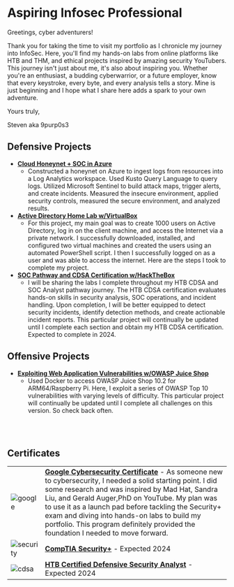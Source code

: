 <h1>Aspiring Infosec Professional</h1>

Greetings, cyber adventurers! 

Thank you for taking the time to visit my portfolio as I chronicle my journey into InfoSec. Here, you'll find my hands-on labs from online platforms like HTB and THM, and ethical projects inspired by amazing security YouTubers. This journey isn't just about me, it's also about inspiring you. Whether you're an enthusiast, a budding cyberwarrior, or a future employer, know that every keystroke, every byte, and every analysis tells a story. Mine is just beginning and I hope what I share here adds a spark to your own adventure.

Yours truly,

Steven aka 9purp0s3

<h2>Defensive Projects</h2>

- <b>[Cloud Honeynet + SOC in Azure](https://medium.com/@stevenrim/building-a-cloud-honeynet-soc-in-azure-980f84fb5147)</b>
  - Constructed a honeynet on Azure to ingest logs from resources into a Log Analytics workspace. Used Kusto Query Language to query logs. Utilized Microsoft Sentinel to build attack maps, trigger alerts, and create incidents. Measured the insecure environment, applied security controls, measured the secure environment, and analyzed results.
- <b>[Active Directory Home Lab w/VirtualBox](https://medium.com/@stevenrim/active-directory-home-lab-w-virtualbox-e07932251a9f)</b>
  - For this project, my main goal was to create 1000 users on Active Directory, log in on the client machine, and access the Internet via a private network. I successfully downloaded, installed, and configured two virtual machines and created the users using an automated PowerShell script. I then I successfully logged on as a user and was able to access the internet. Here are the steps I took to complete my project.
- <b>[SOC Pathway and CDSA Certification w/HackTheBox](https://medium.com/@stevenrim/hackthebox-certified-defensive-security-analyst-cdsa-journey-5bb5fbeaa1d7)</b>
  - I will be sharing the labs I complete throughout my HTB CDSA and SOC Analyst pathway journey. The HTB CDSA certification evaluates hands-on skills in security analysis, SOC operations, and incident handling. Upon completion, I will be better equipped to detect security incidents, identify detection methods, and create actionable incident reports. This particular project will continually be updated until I complete each section and obtain my HTB CDSA certification. Expected to complete in 2024.


<h2>Offensive Projects</h2>

- <b>[Exploiting Web Application Vulnerabilities w/OWASP Juice Shop](https://medium.com/@stevenrim/owasp-juice-shop-10-2-for-arm64-raspberry-pi-5-68c28c046ccd)</b>
  - Used Docker to access OWASP Juice Shop 10.2 for ARM64/Raspberry Pi. Here, I exploit a series of OWASP Top 10 vulnerabilities with varying levels of difficulty. This particular project will continually be updated until I complete all challenges on this version. So check back often.




 
<br>
<br>



<h2>Certificates</h2>

|||
| --- | --- |
| <img src="https://miro.medium.com/v2/resize:fit:640/format:webp/1*TI5USTloAwC_kyzlUBMUiQ.png" alt="google" style="max-width:90px;max-height:90px;"> |<b>[Google Cybersecurity Certificate](https://www.credly.com/badges/c5dc51ac-beae-45ef-b27b-a060075191e3/)</b> - As someone new to cybersecurity, I needed a solid starting point. I did some research and was inspired by Mad Hat, Sandra Liu, and Gerald Auger,PhD on YouTube. My plan was to use it as a launch pad before tackling the Security+ exam and diving into hands-on labs to build my portfolio. This program definitely provided the foundation I needed to move forward. |
| <img src="https://certwizard.com/sites/default/files/2020-04/CompTIA-Security-certwizard.png" alt="security" style="max-width:90px;max-height:90px;"> |<b>[CompTIA Security+]()</b> - Expected 2024 |
| <img src="https://miro.medium.com/v2/resize:fit:720/format:webp/1*GY2tZO2L_8V1nF0bnhO_pw.png" alt="cdsa" style="max-width:90px;max-height:90px;"> |<b>[HTB Certified Defensive Security Analyst](https://academy.hackthebox.com/preview/certifications/htb-certified-defensive-security-analyst)</b> - Expected 2024 |



